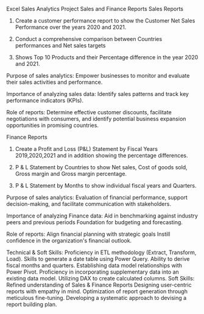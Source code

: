 Excel Sales Analytics Project
Sales and Finance Reports
Sales Reports
1. Create a customer performance report to show the Customer Net Sales Performance over the years 2020 and 2021.

2. Conduct a comprehensive comparison between Countries performances and Net sales targets

3. Shows Top 10 Products and their Percentage difference in the year 2020 and 2021.

Purpose of sales analytics: Empower businesses to monitor and evaluate their sales activities and performance.

Importance of analyzing sales data: Identify sales patterns and track key performance indicators (KPIs).

Role of reports: Determine effective customer discounts, facilitate negotiations with consumers, and identify potential business expansion opportunities in promising countries.

Finance Reports
1. Create a Profit and Loss (P&L) Statement by Fiscal Years 2019,2020,2021 and in addition showing the percentage differences.

2. P & L Statement by Countries to show Net sales, Cost of goods sold, Gross margin and Gross margin percentage.

3. P & L Statement by Months to show individual fiscal years and Quarters.

Purpose of sales analytics: Evaluation of financial performance, support decision-making, and facilitate communication with stakeholders.

Importance of analyzing Finance data: Aid in benchmarking against industry peers and previous periods Foundation for budgeting and forecasting.

Role of reports: Align financial planning with strategic goals Instill confidence in the organization's financial outlook.

Technical & Soft Skills:
 Proficiency in ETL methodology (Extract, Transform, Load).
 Skills to generate a date table using Power Query.
 Ability to derive fiscal months and quarters.
 Establishing data model relationships with Power Pivot.
 Proficiency in incorporating supplementary data into an existing data model.
 Utilizing DAX to create calculated columns.
Soft Skills:
 Refined understanding of Sales & Finance Reports
 Designing user-centric reports with empathy in mind.
 Optimization of report generation through meticulous fine-tuning.
 Developing a systematic approach to devising a report building plan.
 
